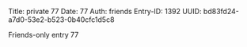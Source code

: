 Title: private 77
Date: 77
Auth: friends
Entry-ID: 1392
UUID: bd83fd24-a7d0-53e2-b523-0b40cfc1d5c8

Friends-only entry 77
